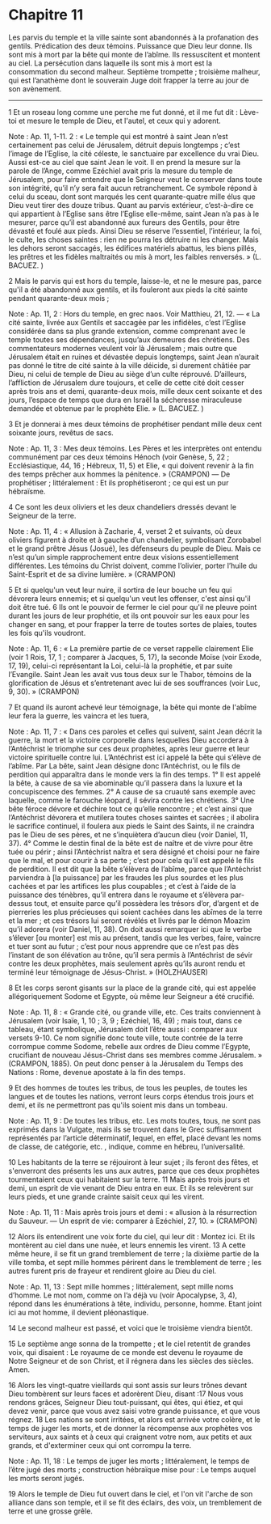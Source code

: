 # Chapitre 11

Les parvis du temple et la ville sainte sont abandonnés à la profanation des gentils.
Prédication des deux témoins.
Puissance que Dieu leur donne.
Ils sont mis à mort par la bête qui monte de l’abîme.
Ils ressuscitent et montent au ciel.
La persécution dans laquelle ils sont mis à mort est la consommation du second malheur.
Septième trompette ; troisième malheur, qui est l’anathème dont le souverain Juge doit frapper la terre au jour de son avènement.

***

1 Et un roseau long comme une perche me fut donné, et il me fut dit : Lève-toi et mesure le temple de Dieu, et l'autel, et ceux qui y adorent.

<span class="bible-note">Note : </span> Ap. 11, 1-11. 2 : « Le temple qui est montré à saint Jean n’est certainement pas celui de Jérusalem, détruit depuis longtemps ; c’est l’image de l’Eglise, la cité céleste, le sanctuaire par excellence du vrai Dieu. Aussi est-ce au ciel que saint Jean le voit. Il en prend la mesure sur la parole de l’Ange, comme Ezéchiel avait pris la mesure du temple de Jérusalem, pour faire entendre que le Seigneur veut le conserver dans toute son intégrité, qu’il n’y sera fait aucun retranchement. Ce symbole répond à celui du sceau, dont sont marqués les cent quarante-quatre mille élus que Dieu veut tirer des douze tribus. Quant au parvis extérieur, c’est-à-dire ce qui appartient à l’Eglise sans être l’Eglise elle-même, saint Jean n’a pas à le mesurer, parce qu’il est abandonné aux fureurs des Gentils, pour être dévasté et foulé aux pieds. Ainsi Dieu se réserve l’essentiel, l’intérieur, la foi, le culte, les choses saintes : rien ne pourra les détruire ni les changer. Mais les dehors seront saccagés, les édifices
matériels abattus, les biens pillés, les prêtres et les fidèles maltraités ou mis à mort, les faibles renversés. » (L. BACUEZ. )

2 Mais le parvis qui est hors du temple, laisse-le, et ne le mesure pas, parce qu'il a été abandonné aux gentils, et ils fouleront aux pieds la cité sainte pendant quarante-deux mois ;

<span class="bible-note">Note : </span> Ap. 11, 2 : Hors du temple, en grec naos. Voir Matthieu, 21, 12. ― « La cité sainte, livrée aux Gentils et saccagée par les infidèles, c’est l’Eglise considérée dans sa plus grande extension, comme comprenant avec le temple toutes ses dépendances, jusqu’aux demeures des chrétiens. Des commentateurs modernes veulent voir là Jérusalem ; mais outre que Jérusalem était en ruines et dévastée depuis longtemps, saint Jean n’aurait pas donné le titre de cité sainte à la ville déicide, si durement châtiée par Dieu, ni celui de temple de Dieu au siège d’un culte réprouvé. D’ailleurs, l’affliction de Jérusalem dure toujours, et celle de cette cité doit cesser après trois ans et demi, quarante-deux mois, mille deux cent soixante et des jours, l’espace de temps que dura en Israël la sécheresse miraculeuse demandée et obtenue par le prophète Elie. » (L. BACUEZ. )

3 Et je donnerai à mes deux témoins de prophétiser pendant mille deux cent soixante jours, revêtus de sacs.

<span class="bible-note">Note : </span> Ap. 11, 3 : Mes deux témoins. Les Pères et les interprètes ont entendu communément par ces deux témoins Hénoch (voir Genèse, 5, 22 ; Ecclésiastique, 44, 16 ; Hébreux, 11, 5) et Elie, « qui doivent revenir à la fin des temps prêcher aux hommes la pénitence. » (CRAMPON) ― De prophétiser ; littéralement : Et ils prophétiseront ; ce qui est un pur hébraïsme.


4 Ce sont les deux oliviers et les deux chandeliers dressés devant le Seigneur de la terre.

<span class="bible-note">Note : </span> Ap. 11, 4 : « Allusion à Zacharie, 4, verset 2 et suivants, où deux oliviers figurent à droite et à gauche d’un chandelier, symbolisant Zorobabel et le grand prêtre Jésus (Josué), les défenseurs du peuple de Dieu. Mais ce n’est qu’un simple rapprochement entre deux visions essentiellement différentes. Les témoins du Christ doivent, comme l’olivier, porter l’huile du Saint-Esprit et de sa divine lumière. » (CRAMPON)

5 Et si quelqu'un veut leur nuire, il sortira de leur bouche un feu qui dévorera leurs ennemis; et si quelqu'un veut les offenser, c'est ainsi qu'il doit être tué. 6 Ils ont le pouvoir de fermer le ciel pour qu'il ne pleuve point durant les jours de leur prophétie, et ils ont pouvoir sur les eaux pour les changer en sang, et pour frapper la terre de toutes sortes de plaies, toutes les fois qu'ils voudront.

<span class="bible-note">Note : </span> Ap. 11, 6 : « La première partie de ce verset rappelle clairement Elie (voir 1 Rois, 17, 1 ; comparer à Jacques, 5, 17), la seconde Moïse (voir Exode, 17, 19), celui-ci représentant la Loi, celui-là la prophétie, et par suite l’Evangile. Saint Jean les avait vus tous deux sur le Thabor, témoins de la glorification de Jésus et s’entretenant avec lui de ses souffrances (voir Luc, 9, 30). » (CRAMPON)

7 Et quand ils auront achevé leur témoignage, la bête qui monte de l'abîme leur fera la guerre, les vaincra et les tuera,

<span class="bible-note">Note : </span> Ap. 11, 7 : « Dans ces paroles et celles qui suivent, saint Jean décrit la guerre, la mort et la victoire corporelle dans lesquelles Dieu accordera à l’Antéchrist le triomphe sur ces deux prophètes, après leur guerre et leur victoire spirituelle contre lui. L’Antéchrist est ici appelé la bête qui s’élève de l’abîme. Par La bête, saint Jean désigne donc l’Antéchrist, ou le fils de perdition qui apparaîtra dans le monde vers la fin des temps. 1° Il est appelé la bête, à cause de sa vie abominable qu’il passera dans la luxure et la concupiscence des femmes. 2° A cause de sa cruauté sans exemple avec laquelle, comme le farouche léopard, il sévira contre les chrétiens. 3° Une bête féroce dévore et déchire tout ce qu’elle rencontre ; et c’est ainsi que l’Antéchrist dévorera et mutilera toutes choses saintes et sacrées ; il abolira le sacrifice continuel, il foulera aux pieds le Saint des Saints, il ne craindra pas le Dieu de ses pères, et ne s’inquiètera d’aucun dieu (voir Daniel, 11, 37). 4° Comme le destin
final de la bête est de naître et de vivre pour être tuée ou périr ; ainsi l’Antéchrist naîtra et sera désigné et choisi pour ne faire que le mal, et pour courir à sa perte ; c’est pour cela qu’il est appelé le fils de perdition. Il est dit que la bête s’élèvera de l’abîme, parce que l’Antéchrist parviendra à [la puissance] par les fraudes les plus sourdes et les plus cachées et par les artifices les plus coupables ; et c’est à l’aide de la puissance des ténèbres, qu’il entrera dans le royaume et s’élèvera par-dessus tout, et ensuite parce qu’il possèdera les trésors d’or, d’argent et de pierreries les plus précieuses qui soient cachées dans les abîmes de la terre et la mer ; et ces trésors lui seront révélés et livrés par le démon Moazim qu’il adorera (voir Daniel, 11, 38). On doit aussi remarquer ici que le verbe s’élever [ou monter] est mis au présent, tandis que les verbes, faire, vaincre et tuer sont au futur ; c’est pour nous apprendre que ce n’est pas dès l’instant de son élévation au trône, qu’il
sera permis à l’Antéchrist de sévir contre les deux prophètes, mais seulement après qu’ils auront rendu et terminé leur témoignage de Jésus-Christ. » (HOLZHAUSER)

8 Et les corps seront gisants sur la place de la grande cité, qui est appelée allégoriquement Sodome et Egypte, où même leur Seigneur a été crucifié.

<span class="bible-note">Note : </span> Ap. 11, 8 : « Grande cité, ou grande ville, etc. Ces traits conviennent à Jérusalem (voir Isaïe, 1, 10 ; 3, 9 ; Ezéchiel, 16, 49) ; mais tout, dans ce tableau, étant symbolique, Jérusalem doit l’être aussi : comparer aux versets 9-10. Ce nom signifie donc toute ville, toute contrée de la terre corrompue comme Sodome, rebelle aux ordres de Dieu comme l’Egypte, crucifiant de nouveau Jésus-Christ dans ses membres comme Jérusalem. » (CRAMPON, 1885). On peut donc penser à la Jérusalem du Temps des Nations : Rome, devenue apostate à la fin des temps.


9 Et des hommes de toutes les tribus, de tous les peuples, de toutes les langues et de toutes les nations, verront leurs corps étendus trois jours et demi, et ils ne permettront pas qu'ils soient mis dans un tombeau.

<span class="bible-note">Note : </span> Ap. 11, 9 : De toutes les tribus, etc. Les mots toutes, tous, ne sont pas exprimés dans la Vulgate, mais ils se trouvent dans le Grec suffisamment représentés par l’article déterminatif, lequel, en effet, placé devant les noms de classe, de catégorie, etc. , indique, comme en hébreu, l’universalité.

10 Les habitants de la terre se réjouiront à leur sujet ; ils feront des fêtes, et s'enverront des présents les uns aux autres, parce que ces deux prophètes tourmentaient ceux qui habitaient sur la terre. 11 Mais après trois jours et demi, un esprit de vie venant de Dieu entra en eux. Et ils se relevèrent sur leurs pieds, et une grande crainte saisit ceux qui les virent.

<span class="bible-note">Note : </span> Ap. 11, 11 : Mais après trois jours et demi : « allusion à la résurrection du Sauveur. ― Un esprit de vie: comparer à Ezéchiel, 27, 10. » (CRAMPON)

12 Alors ils entendirent une voix forte du ciel, qui leur dit : Montez ici. Et ils montèrent au ciel dans une nuée, et leurs ennemis les virent. 13 A cette même heure, il se fit un grand tremblement de terre ; la dixième partie de la ville tomba, et sept mille hommes périrent dans le tremblement de terre ; les autres furent pris de frayeur et rendirent gloire au Dieu du ciel.

<span class="bible-note">Note : </span> Ap. 11, 13 : Sept mille hommes ; littéralement, sept mille noms d’homme. Le mot nom, comme on l’a déjà vu (voir Apocalypse, 3, 4), répond dans les énumérations à tête, individu, personne, homme. Etant joint ici au mot homme, il devient pléonastique.


14 Le second malheur est passé, et voici que le troisième viendra bientôt.


15 Le septième ange sonna de la trompette ; et le ciel retentit de grandes voix, qui disaient : Le royaume de ce monde est devenu le royaume de Notre Seigneur et de son Christ, et il régnera dans les siècles des siècles. Amen.


16 Alors les vingt-quatre vieillards qui sont assis sur leurs trônes devant Dieu tombèrent sur leurs faces et adorèrent Dieu, disant :17 Nous vous rendons grâces, Seigneur Dieu tout-puissant, qui êtes, qui étiez, et qui devez venir, parce que vous avez saisi votre grande puissance, et que vous régnez. 18 Les nations se sont irritées, et alors est arrivée votre colère, et le temps de juger les morts, et de donner la récompense aux prophètes vos serviteurs, aux saints et à ceux qui craignent votre nom, aux petits et aux grands, et d'exterminer ceux qui ont corrompu la terre.

<span class="bible-note">Note : </span> Ap. 11, 18 : Le temps de juger les morts ; littéralement, le temps de l’être jugé des morts ; construction hébraïque mise pour : Le temps auquel les morts seront jugés.


19 Alors le temple de Dieu fut ouvert dans le ciel, et l'on vit l'arche de son alliance dans son temple, et il se fit des éclairs, des voix, un tremblement de terre et une grosse grêle.

